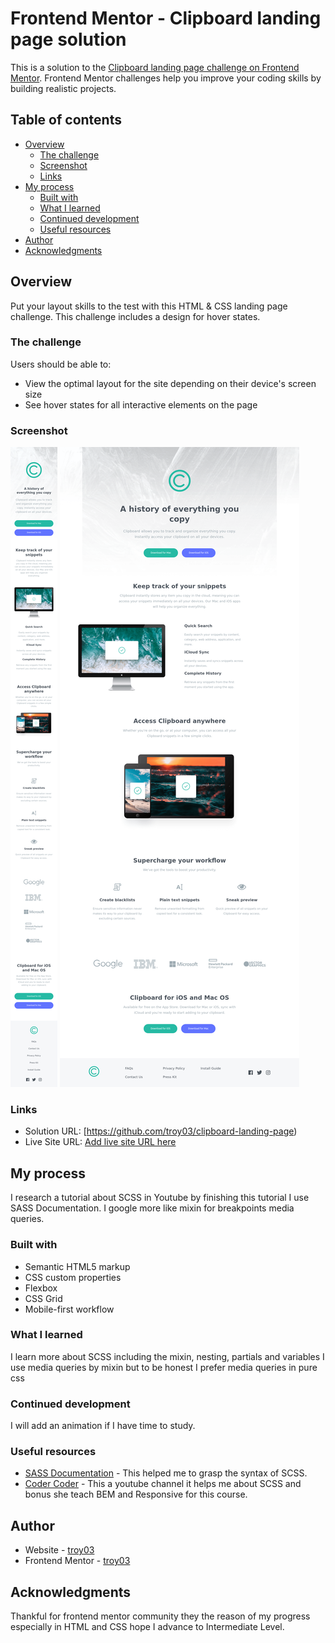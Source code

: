 # Frontend Mentor - Clipboard landing page solution

This is a solution to the [Clipboard landing page challenge on Frontend Mentor](https://www.frontendmentor.io/challenges/clipboard-landing-page-5cc9bccd6c4c91111378ecb9). Frontend Mentor challenges help you improve your coding skills by building realistic projects. 

## Table of contents

- [Overview](#overview)
  - [The challenge](#the-challenge)
  - [Screenshot](#screenshot)
  - [Links](#links)
- [My process](#my-process)
  - [Built with](#built-with)
  - [What I learned](#what-i-learned)
  - [Continued development](#continued-development)
  - [Useful resources](#useful-resources)
- [Author](#author)
- [Acknowledgments](#acknowledgments)

## Overview

Put your layout skills to the test with this HTML & CSS landing page challenge. This challenge includes a design for hover states.

### The challenge

Users should be able to:

- View the optimal layout for the site depending on their device's screen size
- See hover states for all interactive elements on the page

### Screenshot

![](./design/Mobile.png)
![](./design/Desktop.png)

### Links

- Solution URL: [https://github.com/troy03/clipboard-landing-page)
- Live Site URL: [Add live site URL here](https://troy03.github.io/clipboard-landing-page/)

## My process

 I research a tutorial about SCSS in Youtube by finishing this tutorial I use SASS Documentation. I google more like mixin for breakpoints media queries.


### Built with

- Semantic HTML5 markup
- CSS custom properties
- Flexbox
- CSS Grid
- Mobile-first workflow

### What I learned

I learn more about SCSS including the mixin, nesting, partials and variables I use media queries by mixin but to be honest I prefer media queries in pure css

### Continued development

I will add an animation if I have time  to study.

### Useful resources

- [SASS Documentation](https://sass-lang.com/documentation/) - This helped me to grasp the syntax of SCSS.
- [Coder Coder](https://www.youtube.com/watch?v=jfMHA8SqUL4&t=1291s) - This a youtube channel it helps me about SCSS and bonus she teach BEM and Responsive for this course.


## Author

- Website - [troy03](https://github.com/troy03)
- Frontend Mentor - [troy03](https://www.frontendmentor.io/home)

## Acknowledgments

Thankful for frontend mentor community they the reason of my progress especially in HTML and CSS hope I advance to Intermediate Level.
